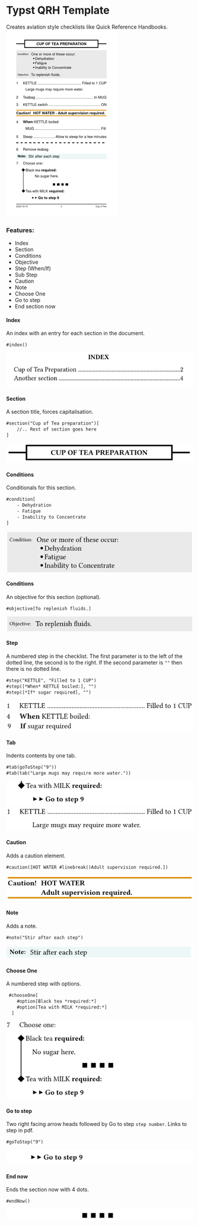 # Typst QRH Template

Creates aviation style checklists like Quick Reference Handbooks.
![alt text](images/mainImage.png)

### Features:

- Index
- Section
- Conditions
- Objective
- Step (When/If)
- Sub Step
- Caution
- Note
- Choose One
- Go to step
- End section now

#### Index

An index with an entry for each section in the document.

```typst
#index()
```

![alt text](images/image1.png)

#### Section

A section title, forces capitalisation.

```typst
#section("Cup of Tea preparation")[
    //.. Rest of section goes here
]
```

![alt text](images/image2.png)

#### Conditions

Conditionals for this section.

```typst
#condition[
    - Dehydration
    - Fatigue
    - Inability to Concentrate
]
```

![alt text](images/image3.png)

#### Conditions

An objective for this section (optional).

```typst
#objective[To replenish fluids.]
```

![alt text](images/image.png)

#### Step

A numbered step in the checklist. The first parameter is to the left of the dotted line, the second is to the right. If the second parameter is `""` then there is no dotted line.

```typst
#step("KETTLE", "Filled to 1 CUP")
#step([*When* KETTLE boiled:], "")
#step([*If* sugar required], "")
```

![alt text](images/image-1.png)
![alt text](images/image-6.png)
![alt text](images/image-7.png)

#### Tab

Indents contents by one tab.

```typst
#tab(goToStep("9"))
#tab(tab("Large mugs may require more water."))
```

![alt text](images/image-3.png)
![alt text](images/image-2.png)

#### Caution

Adds a caution element.

```typst
#caution([HOT WATER #linebreak()Adult supervision required.])
```

![alt text](images/image-4.png)

#### Note

Adds a note.

```typst
#note("Stir after each step")
```

![alt text](images/image-5.png)

#### Choose One

A numbered step with options.

```typst
 #chooseOne[
    #option[Black tea *required:*]
    #option[Tea with MILK *required:*]
  ]
```

![alt text](images/image-8.png)

#### Go to step

Two right facing arrow heads followed by Go to step `step number`. Links to step in pdf.

```typst
#goToStep("9")
```

![alt text](images/image-9.png)

#### End now

Ends the section now with 4 dots.

```typst
#endNow()
```

![alt text](images/image-10.png)
